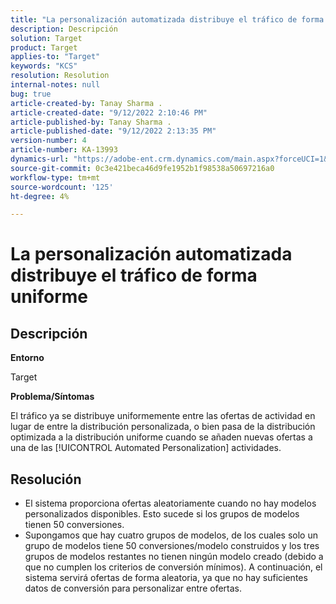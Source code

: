```yaml
---
title: "La personalización automatizada distribuye el tráfico de forma uniforme"
description: Descripción
solution: Target
product: Target
applies-to: "Target"
keywords: "KCS"
resolution: Resolution
internal-notes: null
bug: true
article-created-by: Tanay Sharma .
article-created-date: "9/12/2022 2:10:46 PM"
article-published-by: Tanay Sharma .
article-published-date: "9/12/2022 2:13:35 PM"
version-number: 4
article-number: KA-13993
dynamics-url: "https://adobe-ent.crm.dynamics.com/main.aspx?forceUCI=1&pagetype=entityrecord&etn=knowledgearticle&id=e6ab04b1-a432-ed11-9db1-002248086735"
source-git-commit: 0c3e421beca46d9fe1952b1f98538a50697216a0
workflow-type: tm+mt
source-wordcount: '125'
ht-degree: 4%

---
```


# La personalización automatizada distribuye el tráfico de forma uniforme

## Descripción


<b>Entorno</b>

Target



<b>Problema/Síntomas</b>

El tráfico ya se distribuye uniformemente entre las ofertas de actividad en lugar de entre la distribución personalizada, o bien pasa de la distribución optimizada a la distribución uniforme cuando se añaden nuevas ofertas a una de las [!UICONTROL Automated Personalization] actividades.


## Resolución


- El sistema proporciona ofertas aleatoriamente cuando no hay modelos personalizados disponibles. Esto sucede si los grupos de modelos tienen 50 conversiones.
- Supongamos que hay cuatro grupos de modelos, de los cuales solo un grupo de modelos tiene 50 conversiones/modelo construidos y los tres grupos de modelos restantes no tienen ningún modelo creado (debido a que no cumplen los criterios de conversión mínimos). A continuación, el sistema servirá ofertas de forma aleatoria, ya que no hay suficientes datos de conversión para personalizar entre ofertas.

